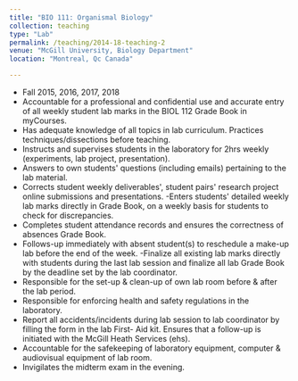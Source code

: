 ```yaml
---
title: "BIO 111: Organismal Biology"
collection: teaching
type: "Lab"
permalink: /teaching/2014-18-teaching-2
venue: "McGill University, Biology Department"
location: "Montreal, Qc Canada"

---
```

- Fall 2015, 2016, 2017, 2018
- Accountable for a professional and confidential use and accurate entry of all weekly student lab
marks in the BIOL 112 Grade Book in myCourses.
- Has adequate knowledge of all topics in lab curriculum. Practices techniques/dissections before
teaching.
- Instructs and supervises students in the laboratory for 2hrs weekly (experiments, lab project,
presentation).
- Answers to own students' questions (including emails) pertaining to the lab material.
- Corrects student weekly deliverables', student pairs' research project online submissions and
presentations.
-Enters students' detailed weekly lab marks directly in Grade Book, on a weekly basis for students to
check for discrepancies.
- Completes student attendance records and ensures the correctness of absences Grade Book.
- Follows-up immediately with absent student(s) to reschedule a make-up lab before the end of the
week.
-Finalize all existing lab marks directly with students during the last lab session and finalize all lab
Grade Book by the deadline set by the lab coordinator.
- Responsible for the set-up & clean-up of own lab room before & after the lab period.
- Responsible for enforcing health and safety regulations in the laboratory.
- Report all accidents/incidents during lab session to lab coordinator by filling the form in the lab First-
Aid kit. Ensures that a follow-up is initiated with the McGill Heath Services (ehs).
- Accountable for the safekeeping of laboratory equipment, computer & audiovisual equipment of lab
room.
- Invigilates the midterm exam in the evening.


